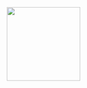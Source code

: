 
<div align="center">
  <img height="15" src="https://64.media.tumblr.com/008a6731abb0e2b079b02e61d95a61d8/5bc533c11613f9df-15/s1280x1920/1871928696037796f932a39fd3309569042e5d73.pnj"  /> 
<div align="center"> <br>
  <img height="170" src="https://i.ibb.co/xKjC1kGc/Untitled593-20250805162024.png"  />
</div>
  <img height="15" src="https://64.media.tumblr.com/008a6731abb0e2b079b02e61d95a61d8/5bc533c11613f9df-15/s1280x1920/1871928696037796f932a39fd3309569042e5d73.pnj"  /> 
<div align="center">



